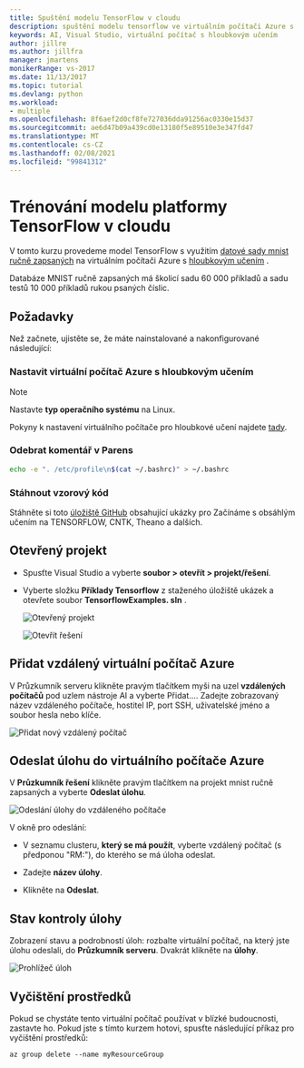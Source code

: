 ```yaml
---
title: Spuštění modelu TensorFlow v cloudu
description: spuštění modelu tensorflow ve virtuálním počítači Azure s hloubkovým učením
keywords: AI, Visual Studio, virtuální počítač s hloubkovým učením
author: jillre
ms.author: jillfra
manager: jmartens
monikerRange: vs-2017
ms.date: 11/13/2017
ms.topic: tutorial
ms.devlang: python
ms.workload:
- multiple
ms.openlocfilehash: 8f6aef2d0cf8fe727036dda91256ac0330e15d37
ms.sourcegitcommit: ae6d47b09a439cd0e13180f5e89510e3e347fd47
ms.translationtype: MT
ms.contentlocale: cs-CZ
ms.lasthandoff: 02/08/2021
ms.locfileid: "99841312"
---
```

# <a name="train-a-tensorflow-model-in-the-cloud"></a>Trénování modelu platformy TensorFlow v cloudu

V tomto kurzu provedeme model TensorFlow s využitím [datové sady mnist ručně zapsaných](http://yann.lecun.com/exdb/mnist/) na virtuálním počítači Azure s [hloubkovým učením](/azure/machine-learning/data-science-virtual-machine/deep-learning-dsvm-overview) .

Databáze MNIST ručně zapsaných má školicí sadu 60 000 příkladů a sadu testů 10 000 příkladů rukou psaných číslic.

## <a name="prerequisites"></a>Požadavky
Než začnete, ujistěte se, že máte nainstalované a nakonfigurované následující:

### <a name="setup-azure-deep-learning-virtual-machine"></a>Nastavit virtuální počítač Azure s hloubkovým učením

> [!NOTE]
> Nastavte **typ operačního systému** na Linux.

Pokyny k nastavení virtuálního počítače pro hloubkové učení najdete [tady](/azure/machine-learning/data-science-virtual-machine/provision-deep-learning-dsvm).

### <a name="remove-comment-in-parens"></a>Odebrat komentář v Parens

```bash
echo -e ". /etc/profile\n$(cat ~/.bashrc)" > ~/.bashrc
```

### <a name="download-sample-code"></a>Stáhnout vzorový kód

Stáhněte si toto [úložiště GitHub](https://github.com/Microsoft/samples-for-ai) obsahující ukázky pro Začínáme s obsáhlým učením na TENSORFLOW, CNTK, Theano a dalších.

## <a name="open-project"></a>Otevřený projekt

- Spusťte Visual Studio a vyberte **soubor > otevřít > projekt/řešení**.

- Vyberte složku **Příklady Tensorflow** z staženého úložiště ukázek a otevřete soubor **TensorflowExamples. sln** .

   ![Otevřený projekt](media/tensorflow-local/open-project.png)

   ![Otevřít řešení](media/tensorflow-local/open-solution.png)

## <a name="add-azure-remote-vm"></a>Přidat vzdálený virtuální počítač Azure

V Průzkumník serveru klikněte pravým tlačítkem myši na uzel **vzdálených počítačů** pod uzlem nástroje AI a vyberte Přidat.... Zadejte zobrazovaný název vzdáleného počítače, hostitel IP, port SSH, uživatelské jméno a soubor hesla nebo klíče.

![Přidat nový vzdálený počítač](media/tensorflow-vm/add-remote-vm.png)

## <a name="submit-job-to-azure-vm"></a>Odeslat úlohu do virtuálního počítače Azure
V **Průzkumník řešení** klikněte pravým tlačítkem na projekt mnist ručně zapsaných a vyberte **Odeslat úlohu**.

![Odeslání úlohy do vzdáleného počítače](media/tensorflow-vm/job-submission.png)

V okně pro odeslání:

- V seznamu clusteru, **který se má použít**, vyberte vzdálený počítač (s předponou "RM:"), do kterého se má úloha odeslat.

- Zadejte **název úlohy**.

- Klikněte na **Odeslat**.

## <a name="check-status-of-job"></a>Stav kontroly úlohy
Zobrazení stavu a podrobností úloh: rozbalte virtuální počítač, na který jste úlohu odeslali, do **Průzkumník serveru**. Dvakrát klikněte na **úlohy**.

![Prohlížeč úloh](media/tensorflow-vm/job-browser.png)

## <a name="clean-up-resources"></a>Vyčištění prostředků

Pokud se chystáte tento virtuální počítač používat v blízké budoucnosti, zastavte ho. Pokud jste s tímto kurzem hotovi, spusťte následující příkaz pro vyčištění prostředků:

```azurecli-interactive
az group delete --name myResourceGroup
```
